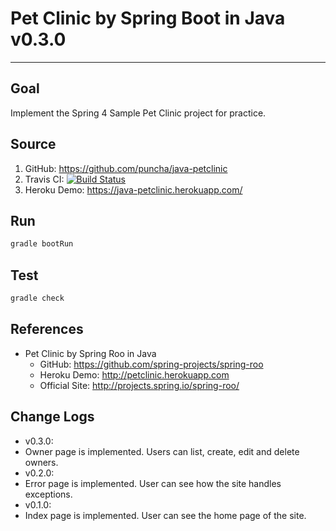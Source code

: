 # Pet Clinic by Spring Boot in Java v0.3.0

------

## Goal
Implement the Spring 4 Sample Pet Clinic project for practice.

## Source
1. GitHub: https://github.com/puncha/java-petclinic
2. Travis CI: [![Build Status](https://travis-ci.org/puncha/java-petclinic.svg)](https://travis-ci.org/puncha/java-petclinic)
3. Heroku Demo: https://java-petclinic.herokuapp.com/

## Run
```bash
gradle bootRun
```

## Test
```bash
gradle check
```

## References
- Pet Clinic by Spring Roo in Java
  - GitHub: https://github.com/spring-projects/spring-roo
  - Heroku Demo: http://petclinic.herokuapp.com
  - Official Site: http://projects.spring.io/spring-roo/

## Change Logs
 - v0.3.0:
  - Owner page is implemented. Users can list, create, edit and delete owners.
 - v0.2.0:
  - Error page is implemented. User can see how the site handles exceptions.
 - v0.1.0:
  - Index page is implemented. User can see the home page of the site.